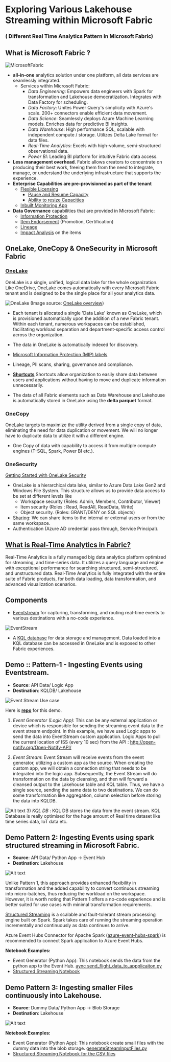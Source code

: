 
# Exploring Various Lakehouse Streaming within Microsoft Fabric <h3>( Different Real Time Analytics Pattern in Microsoft Fabric)

## What is Microsoft Fabric ?

![MicrosoftFabric](https://learn.microsoft.com/en-us/fabric/get-started/media/microsoft-fabric-overview/saas-foundation.png)

- **all-in-one** analytics solution under one platform, all data services are seamlessly integrated.
  - Services within Microsoft Fabric:
    - *Data Engineering*: Empowers data engineers with Spark for transformation and Lakehouse democratization. Integrates with Data Factory for scheduling.
    - *Data Factory*: Unites Power Query's simplicity with Azure's scale. 200+ connectors enable efficient data movement.
    - *Data Science*: Seamlessly deploys Azure Machine Learning models. Enriches data for predictive BI insights.
    - *Data Warehouse*: High performance SQL, scalable with independent compute / storage. Utilizes Delta Lake format for data files.
    - *Real-Time Analytics*: Excels with high-volume, semi-structured observational data.
    - *Power BI*: Leading BI platform for intuitive Fabric data access.
- **Less management overhead**. Fabric allows creators to concentrate on producing their best work, freeing them from the need to integrate, manage, or understand the underlying infrastructure that supports the experience.
- **Enterprise Capabilities are pre-provisioned as part of the tenant**
  - [Flexible Licensing](https://learn.microsoft.com/en-us/fabric/enterprise/licenses)
    - [Pause and Resume Capacity](https://learn.microsoft.com/en-us/fabric/enterprise/pause-resume)
    - [Ability to resize Capacities](https://learn.microsoft.com/en-us/fabric/enterprise/scale-capacity)
  - [Inbuilt Monitoring App](https://learn.microsoft.com/en-us/fabric/enterprise/metrics-app-install?tabs=1st)
- **Data Governance** capabilities that are provided in Microsoft Fabric:
  - [Information Protection](https://learn.microsoft.com/en-us/fabric/governance/information-protection)
  - [Item Endorsement](https://learn.microsoft.com/en-us/fabric/get-started/endorsement-promote-certify#promote-items) (Promotion, Certification)
  - [Lineage](https://learn.microsoft.com/en-us/fabric/governance/lineage)
  - [Impact Analysis](https://learn.microsoft.com/en-us/fabric/governance/impact-analysis) on the items

## OneLake, OneCopy & OneSecurity in Microsoft Fabric
### [OneLake](https://learn.microsoft.com/en-us/fabric/onelake/onelake-overview)

OneLake is a single, unified, logical data lake for the whole organization. Like OneDrive, OneLake comes automatically with every Microsoft Fabric tenant and is designed to be the single place for all your analytics data.

![OneLake](https://learn.microsoft.com/en-us/fabric/onelake/media/onelake-overview/use-same-copy-of-data.png)
(Image source: [OneLake overview](https://learn.microsoft.com/en-us/fabric/onelake/onelake-overview))
- Each tenant is allocated a single 'Data Lake' known as OneLake, which is provisioned automatically upon the addition of a new Fabric tenant. Within each tenant, numerous workspaces can be established, facilitating workload separation and department-specific access control across the organization.
- The data in OneLake is automatically indexed for discovery.
- [Microsoft Information Protection (MIP) labels](https://blog.fabric.microsoft.com/en-us/blog/microsoft-365-data-microsoft-fabric-better-together/)
- Lineage, PII scans, sharing, governance and compliance.

- **[Shortcuts](https://learn.microsoft.com/en-us/fabric/onelake/onelake-shortcuts)** Shortcuts allow organization to easily share data between users and applications without having to move and duplicate information unnecessarily.
- The data of all Fabric elements such as Data Warehouse and Lakehouse is automatically stored in OneLake using the **delta parquet** format.

### OneCopy
OneLake targets to maximize the utility derived from a single copy of data, eliminating the need for data duplication or movement. We will no longer have to duplicate data to utilize it with a different engine.

- One Copy of data with capability to access it from multiple compute engines (T-SQL, Spark, Power BI etc.).

### OneSecurity
[Getting Started with OneLake Security](https://learn.microsoft.com/en-us/fabric/onelake/get-started-security)

- OneLake is a hierarchical data lake, similar to Azure Data Lake Gen2 and Windows File System. This structure allows us to provide data access to be set at different levels like
  - Workspace security (Roles: Admin, Members, Contributor, Viewer)
  - Item security (Roles : Read, ReadAll, ReadData, Write)
  - Object security. (Roles: GRANT/DENY on SQL objects)
- [Sharing](https://learn.microsoft.com/en-us/fabric/get-started/share-items):  We can share items to the internal or external users or from the same workspace.
- Authentication (Azure AD credential pass through, Service Principal).

## [What is Real-Time Analytics in Fabric?](https://learn.microsoft.com/en-us/fabric/real-time-analytics/overview)

Real-Time Analytics is a fully managed big data analytics platform optimized for streaming, and time-series data. It utilizes a query language and engine with exceptional performance for searching structured, semi-structured, and unstructured data. Real-Time Analytics is fully integrated with the entire suite of Fabric products, for both data loading, data transformation, and advanced visualization scenarios.

## Components
- [Eventstream](https://learn.microsoft.com/en-us/fabric/real-time-analytics/event-streams/overview) for capturing, transforming, and routing real-time events to various destinations with a no-code experience.
  
 ![EventStream](https://learn.microsoft.com/en-us/fabric/real-time-analytics/event-streams/media/overview/eventstream-overview.png#lightbox)


- A [KQL database](https://learn.microsoft.com/en-us/fabric/real-time-analytics/create-database) for data storage and management. Data loaded into a KQL database can be accessed in OneLake and is exposed to other Fabric experiences.



## Demo :: Pattern-1 - Ingesting Events using Eventstream.

- **Source**: API Data/ Logic App
- **Destination**: KQLDB/ Lakehouse

![Event Stream Use case](images\p1-eventstream.png)

Here is [**repo**](https://github.com/anshulsharmas/fabric-iss-demo/tree/main) for this demo.
1) _Event Generator (Logic App)_: This can be any external application or device which is responsible for sending the streaming event data to the event stream endpoint. In this example, we have used Logic apps to send the data into EventStream custom application. Logic Apps to pull the current location of ISS (every 10 sec) from the API : http://open-notify.org/Open-Notify-API/


2) _Event Stream_: Event Stream will receive events from the event generator, utilizing a custom app as the source. When creating the custom app, we will obtain a connection string that needs to be integrated into the logic app. Subsequently, the Event Stream will do transformation on the data by cleansing, and then will forward a cleansed output to the Lakehouse table and KQL table. Thus, we have a single source, sending the same data to two destinations. We can do some transformation like aggregation, column selection before storing the data into KQLDB.

![Alt text](images\dataflowdaigram_eventstream.png)
3) _KQL DB_ : KQL DB stores the data from the event stream. KQL Database is really optimised for the huge amount of Real time dataset like time series data, IoT data etc.

## Demo Pattern 2:  Ingesting Events using spark structured streaming in Microsoft Fabric.
- **Source**: API Data/ Python App -> Event Hub
- **Destination**: Lakehouse

![Alt text](./images/Pattern2Image.png)

Unlike Pattern 1, this approach provides enhanced flexibility in transformation and the added capability to convert continuous streaming into micro-batches, thus reducing the workload on the workspace. However, it is worth noting that Pattern 1 offers a no-code experience and is better suited for use cases with minimal transformation requirements.

[Structured Streaming](https://learn.microsoft.com/en-us/fabric/data-engineering/lakehouse-streaming-data) is a scalable and fault-tolerant stream processing engine built on Spark. Spark takes care of running the streaming operation incrementally and continuously as data continues to arrive.

Azure Event Hubs Connector for Apache Spark ([azure-event-hubs-spark](https://github.com/Azure/azure-event-hubs-spark)) is recommended to connect Spark application to Azure Event Hubs.

**Notebook Examples:** 

- Event Generator (Python App): This notebook sends the data from the python app to the Event Hub.
[aync send_flight_data_to_appplicaiton.py](https://github.com/Sam-Panda/FABRICation/blob/main/real_time_analytics/event-generator/aync%20send_flight_data_to_appplicaiton.py)
- [Structured Streaming Notebook](https://github.com/Sam-Panda/FABRICation/blob/main/real_time_analytics/Notebook-Fabric/LH_RealtTime_Notebook_Structured_Streaming.ipynb)


## Demo Pattern 3:  Ingesting smaller Files continuously into Lakehouse.
- **Source**: Dummy Data/ Python App -> Blob Storage
- **Destination**: Lakehouse

![Alt text](./images/Pattern3image.png)

**Notebook Examples:** 

- Event Generator (Python App): This notebook create small files with the dummy data into the blob storage. [generateStreamInputFiles.py
](https://github.com/Sam-Panda/FABRICation/blob/main/real_time_analytics/event-generator/generateStreamInputFiles.py)
- [Structured Streaming Notebook for the CSV files](https://github.com/Sam-Panda/FABRICation/blob/main/real_time_analytics/Notebook-Fabric/LH_RealTime_Notebook_from_CSV_Structured_Streaming.ipynb)